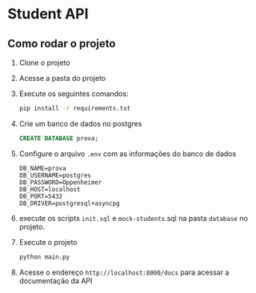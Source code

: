 # Student API

## Como rodar o projeto

1. Clone o projeto
2. Acesse a pasta do projeto
3. Execute os seguintes comandos:

    ```bash
    pip install -r requirements.txt
    ```

4. Crie um banco de dados no postgres

    ```sql
    CREATE DATABASE prova;
    ```

5. Configure o arquivo `.env` com as informações do banco de dados

    ```env
    DB_NAME=prova
    DB_USERNAME=postgres
    DB_PASSWORD=Oppenheimer
    DB_HOST=localhost
    DB_PORT=5432
    DB_DRIVER=postgresql+asyncpg
    ```

6. execute os scripts `init.sql` e `mock-students`.sql na pasta `database` no projeto.

7. Execute o projeto

    ```bash
    python main.py
    ```

8. Acesse o endereço `http://localhost:8000/docs` para acessar a documentação da API
